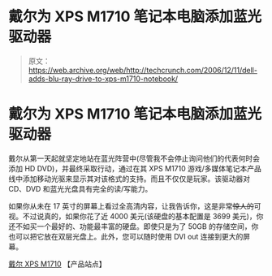 # 戴尔为 XPS M1710 笔记本电脑添加蓝光驱动器

> 原文：<https://web.archive.org/web/http://techcrunch.com/2006/12/11/dell-adds-blu-ray-drive-to-xps-m1710-notebook/>

# 戴尔为 XPS M1710 笔记本电脑添加蓝光驱动器

戴尔从第一天起就坚定地站在蓝光阵营中(尽管我不会停止询问他们的代表何时会添加 HD DVD)，并最终采取行动，通过在其 XPS M1710 游戏/多媒体笔记本产品线中添加移动光驱来显示其对该格式的支持。而且不仅仅是玩家。该驱动器对 CD、DVD 和蓝光光盘具有完全的读/写能力。

如果你从未在 17 英寸的屏幕上看过全高清内容，让我告诉你，这是非常~~惊人的~~可视。不过说真的，如果你花了近 4000 美元(该硬盘的基本配置是 3699 美元)，你还不如买一个最好的、功能最丰富的硬盘。即使只是为了 50GB 的存储空间，你也可以把它放在双层光盘上。此外，您可以随时使用 DVI out 连接到更大的屏幕。

[戴尔 XPS M1710](https://web.archive.org/web/20130627201730/http://www.dell.com/content/products/productdetails.aspx/xpsnb_m1710?c=us&cs=19&l=en&s=dhs) 【产品站点】